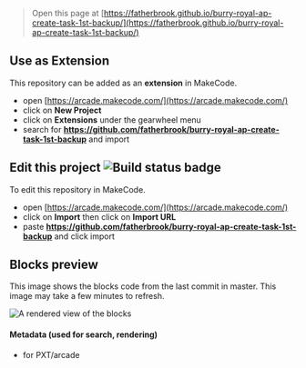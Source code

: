  


> Open this page at [https://fatherbrook.github.io/burry-royal-ap-create-task-1st-backup/](https://fatherbrook.github.io/burry-royal-ap-create-task-1st-backup/)

## Use as Extension

This repository can be added as an **extension** in MakeCode.

* open [https://arcade.makecode.com/](https://arcade.makecode.com/)
* click on **New Project**
* click on **Extensions** under the gearwheel menu
* search for **https://github.com/fatherbrook/burry-royal-ap-create-task-1st-backup** and import

## Edit this project ![Build status badge](https://github.com/fatherbrook/burry-royal-ap-create-task-1st-backup/workflows/MakeCode/badge.svg)

To edit this repository in MakeCode.

* open [https://arcade.makecode.com/](https://arcade.makecode.com/)
* click on **Import** then click on **Import URL**
* paste **https://github.com/fatherbrook/burry-royal-ap-create-task-1st-backup** and click import

## Blocks preview

This image shows the blocks code from the last commit in master.
This image may take a few minutes to refresh.

![A rendered view of the blocks](https://github.com/fatherbrook/burry-royal-ap-create-task-1st-backup/raw/master/.github/makecode/blocks.png)

#### Metadata (used for search, rendering)

* for PXT/arcade
<script src="https://makecode.com/gh-pages-embed.js"></script><script>makeCodeRender("{{ site.makecode.home_url }}", "{{ site.github.owner_name }}/{{ site.github.repository_name }}");</script>
